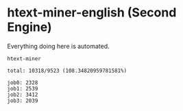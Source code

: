 # htext-miner-english (Second Engine)

Everything doing here is automated.

```
htext-miner

total: 10318/9523 (108.34820959781581%)

job0: 2328
job1: 2539
job2: 3412
job3: 2039
```